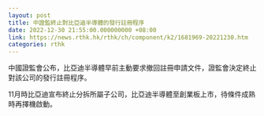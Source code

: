 ```yaml
---
layout: post
title: 中證監終止對比亞迪半導體的發行註冊程序
date: 2022-12-30 21:55:00.000000000 +08:00
link: https://news.rthk.hk/rthk/ch/component/k2/1681969-20221230.htm
categories: rthk
---
```


中國證監會公布，比亞迪半導體早前主動要求撤回註冊申請文件，證監會決定終止對該公司的發行註冊程序。

11月時比亞迪宣布終止分拆所屬子公司，比亞迪半導體至創業板上市，待條件成熟時再擇機啟動。
